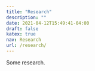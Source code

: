 ```yaml
---
title: "Research"
description: ""
date: 2021-04-12T15:49:41-04:00
draft: false
katex: true
nav: Research
url: /research/
---
```


Some research.